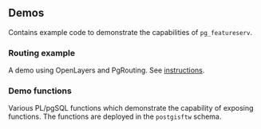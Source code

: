 ## Demos

Contains example code to demonstrate the capabilities of `pg_featureserv`.

### Routing example

A demo using OpenLayers and PgRouting.
See [instructions](routing/openlayers-pgrouting.md).

### Demo functions

Various PL/pgSQL functions
which demonstrate the capability of exposing functions.
The functions are deployed in the `postgisftw` schema.
